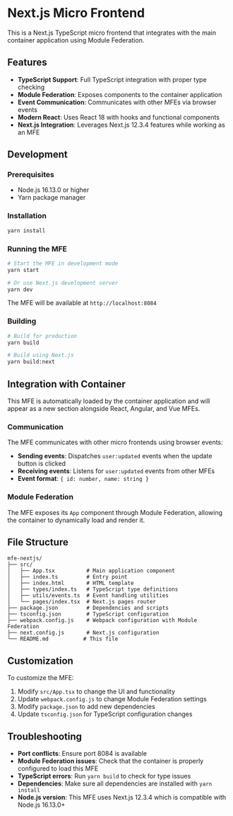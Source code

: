 # Next.js Micro Frontend

This is a Next.js TypeScript micro frontend that integrates with the main container application using Module Federation.

## Features

- **TypeScript Support**: Full TypeScript integration with proper type checking
- **Module Federation**: Exposes components to the container application
- **Event Communication**: Communicates with other MFEs via browser events
- **Modern React**: Uses React 18 with hooks and functional components
- **Next.js Integration**: Leverages Next.js 12.3.4 features while working as an MFE

## Development

### Prerequisites

- Node.js 16.13.0 or higher
- Yarn package manager

### Installation

```bash
yarn install
```

### Running the MFE

```bash
# Start the MFE in development mode
yarn start

# Or use Next.js development server
yarn dev
```

The MFE will be available at `http://localhost:8084`

### Building

```bash
# Build for production
yarn build

# Build using Next.js
yarn build:next
```

## Integration with Container

This MFE is automatically loaded by the container application and will appear as a new section alongside React, Angular, and Vue MFEs.

### Communication

The MFE communicates with other micro frontends using browser events:

- **Sending events**: Dispatches `user:updated` events when the update button is clicked
- **Receiving events**: Listens for `user:updated` events from other MFEs
- **Event format**: `{ id: number, name: string }`

### Module Federation

The MFE exposes its `App` component through Module Federation, allowing the container to dynamically load and render it.

## File Structure

```
mfe-nextjs/
├── src/
│   ├── App.tsx          # Main application component
│   ├── index.ts         # Entry point
│   ├── index.html       # HTML template
│   ├── types/index.ts   # TypeScript type definitions
│   ├── utils/events.ts  # Event handling utilities
│   └── pages/index.tsx  # Next.js pages router
├── package.json         # Dependencies and scripts
├── tsconfig.json        # TypeScript configuration
├── webpack.config.js    # Webpack configuration with Module Federation
├── next.config.js       # Next.js configuration
└── README.md           # This file
```

## Customization

To customize the MFE:

1. Modify `src/App.tsx` to change the UI and functionality
2. Update `webpack.config.js` to change Module Federation settings
3. Modify `package.json` to add new dependencies
4. Update `tsconfig.json` for TypeScript configuration changes

## Troubleshooting

- **Port conflicts**: Ensure port 8084 is available
- **Module Federation issues**: Check that the container is properly configured to load this MFE
- **TypeScript errors**: Run `yarn build` to check for type issues
- **Dependencies**: Make sure all dependencies are installed with `yarn install`
- **Node.js version**: This MFE uses Next.js 12.3.4 which is compatible with Node.js 16.13.0+
